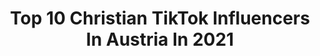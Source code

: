 ---
title: Top 10 Christian TikTok Influencers In Austria In 2021
description: >-
  Find top christian TikTok influencers in Austria in 2021. Most popular hashtags: #austria #fyp #foryou #funny.
platform: TikTok
hits: 9
text_top: See the top-rated TikTok accounts on inBeat.
text_bottom: Our platform holds 9 TikTok influencers like this in Austria for you to contact.
profiles:
  - username: "christianthomasprey"
    fullname: >-
      ChristianThomasPrey
    bio: >-
      OGV 🏊🏼‍♂️Extreme Athlete 🤿Freediver 📸Pro UW Model 🏔Adventurer 🧘🏽‍♂️Coach
    location: "Austria"
    followers: 188300
    engagement: 1063
    commentsToLikes: 0.042063
    id: ck98qtfta7hsm0j78xl2rh69h
    verified: false
    hashtags: "#fyp, #thoughts, #autumn, #iceswimming"
  - username: "lil_imb5"
    fullname: >-
      ♛Lil_Imb♛
    bio: >-
      ^Vienna🇦🇹/Pak🇵🇰^ ^Instagram: lil_imb^ ^Youtube: Lil Imb^ ^Ziel 10K^
    location: "Austria"
    followers: 5237
    engagement: 1303
    commentsToLikes: 0.095384
    id: ckcp3w3q5c4ar0j23zkobv7qz
    verified: false
    hashtags: "#pakistani, #muslim, #ilahi, #goviral"
  - username: "christianschartner"
    fullname: >-
      christianschartner
    bio: >-
      Captures experiences in Nature, mostly in Austria 🇦🇹 📷: Nikon Z 6 + D850
    location: "Austria"
    followers: 2539
    engagement: 946
    commentsToLikes: 0.033254
    id: cka6bkxo40n0d0i78fznu29bx
    verified: false
    hashtags: "#winter, #salzburgerland, #winterwonderland, #travel"
  - username: "dieunverpackteveganerin"
    fullname: >-
      Corinna Frank
    bio: >-
      https://instagram.com/corinnafrank?igshid=1tv3pkma0w1cg
    location: "Austria"
    followers: 8167
    engagement: 645
    commentsToLikes: 0.041983
    id: ckbqp207a9so90j2365afwkft
    verified: false
    hashtags: "#polegirl, #duett, #selflove, #ill"
  - username: "the.real.mucki"
    fullname: >-
      christian.mucki.muck
    bio: >-
      Let me entertain you! 🙌🏻 So happy you are here ❤️ Join the fam, it’s lit 🔥
    location: "Austria"
    followers: 11700
    engagement: 1099
    commentsToLikes: 0.017989
    id: ckd6whkbisb520j23b05q02ge
    verified: false
    hashtags: "#austria, #fyp, #vienna, #fakten"
  - username: "christinaroosaa"
    fullname: >-
      ChristinaRosa
    bio: >-
      Snapchat: christinaroosa | Instagram: christinaroosa
    location: "Austria"
    followers: 2315
    engagement: 753
    commentsToLikes: 0.088138
    id: cka84rl5yv3sv0i78ar7a28ju
    verified: false
    hashtags: "#austria, #trend, #cute, #foryoupage"
  - username: "kuljitrandhawa7"
    fullname: >-
      Kuljit Randhawa
    bio: >-
      🇦🇹🇮🇳(❤️Dan bilzerian,Cristiano Ronaldo, Babbu Maan,Pala jalalpur❤️)
    location: "Austria"
    followers: 27500
    engagement: 623
    commentsToLikes: 0.042779
    id: ckbl31o0g0apd0j236ktugbyh
    verified: false
    hashtags: "#austria, #pind, #babbumaan, #respect"
  - username: "ibrrah1im"
    fullname: >-
      Ibrahim
    bio: >-
      
    location: "Austria"
    followers: 17600
    engagement: 501
    commentsToLikes: 0.106028
    id: ckb93bz32k4jt0j23wfdoroa4
    verified: false
    hashtags: "#foryoupage, #mochi, #mochis, #foryou"
  - username: "haidari313"
    fullname: >-
      Mori Afg
    bio: >-
      🇦🇹 ❤️ 🇦🇫 Sbg AUT 20 𝔂𝓮𝓪𝓻𝓼 𝓸𝓵𝓭 👩‍❤️‍💋‍👨
    location: "Austria"
    followers: 3217
    engagement: 411
    commentsToLikes: 0.041237
    id: ckbl2u74l01u70j23ii8svrwm
    verified: false
    hashtags: "#afghan, #austria, #europe, #fun"
---